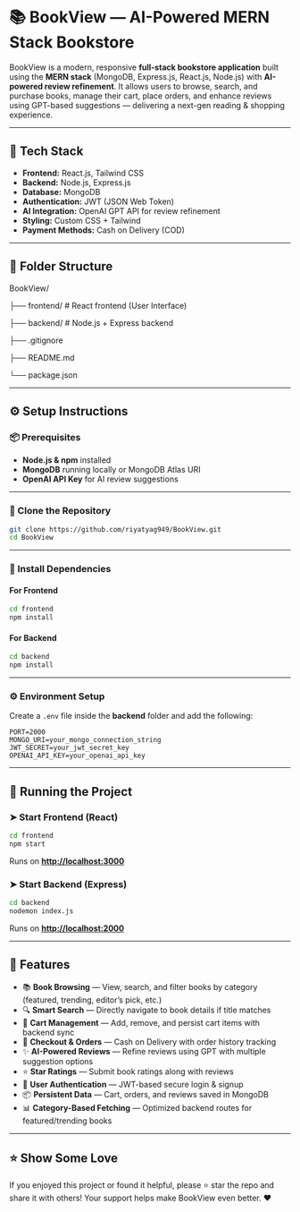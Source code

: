 # 📚 BookView — AI-Powered MERN Stack Bookstore

BookView is a modern, responsive **full-stack bookstore application** built using the **MERN stack** (MongoDB, Express.js, React.js, Node.js) with **AI-powered review refinement**.
It allows users to browse, search, and purchase books, manage their cart, place orders, and enhance reviews using GPT-based suggestions — delivering a next-gen reading & shopping experience.

---

## 🚀 Tech Stack

* **Frontend:** React.js, Tailwind CSS
* **Backend:** Node.js, Express.js
* **Database:** MongoDB
* **Authentication:** JWT (JSON Web Token)
* **AI Integration:** OpenAI GPT API for review refinement
* **Styling:** Custom CSS + Tailwind
* **Payment Methods:** Cash on Delivery (COD)

---

## 📁 Folder Structure

BookView/

├── frontend/   # React frontend (User Interface)

├── backend/    # Node.js + Express backend

├── .gitignore

├── README.md

└── package.json


---

## ⚙️ Setup Instructions

### 📦 Prerequisites

* **Node.js & npm** installed
* **MongoDB** running locally or MongoDB Atlas URI
* **OpenAI API Key** for AI review suggestions

---

### 🔧 Clone the Repository

```bash
git clone https://github.com/riyatyag949/BookView.git
cd BookView
```

---

### 🧩 Install Dependencies

#### For Frontend

```bash
cd frontend
npm install
```

#### For Backend

```bash
cd backend
npm install
```

---

### ⚙️ Environment Setup

Create a `.env` file inside the **backend** folder and add the following:

```env
PORT=2000
MONGO_URI=your_mongo_connection_string
JWT_SECRET=your_jwt_secret_key
OPENAI_API_KEY=your_openai_api_key
```

---

## 🏁 Running the Project

### ➤ Start Frontend (React)

```bash
cd frontend
npm start
```

Runs on **[http://localhost:3000](http://localhost:3000)**

### ➤ Start Backend (Express)

```bash
cd backend
nodemon index.js
```

Runs on **[http://localhost:2000](http://localhost:2000)**

---

## 🔐 Features

* 📚 **Book Browsing** — View, search, and filter books by category (featured, trending, editor’s pick, etc.)
* 🔍 **Smart Search** — Directly navigate to book details if title matches
* 🛒 **Cart Management** — Add, remove, and persist cart items with backend sync
* 🧾 **Checkout & Orders** — Cash on Delivery with order history tracking
* ✨ **AI-Powered Reviews** — Refine reviews using GPT with multiple suggestion options
* ⭐ **Star Ratings** — Submit book ratings along with reviews
* 🔐 **User Authentication** — JWT-based secure login & signup
* 📦 **Persistent Data** — Cart, orders, and reviews saved in MongoDB
* 📊 **Category-Based Fetching** — Optimized backend routes for featured/trending books

---

## ⭐ Show Some Love

If you enjoyed this project or found it helpful, please ⭐ star the repo and share it with others!
Your support helps make BookView even better. ❤️

